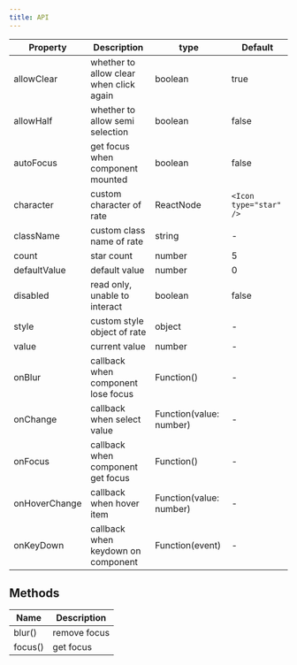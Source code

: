 ```yaml
---
title: API
---
```


| Property | Description | type | Default |
| -------- | ----------- | ---- | ------- |
| allowClear | whether to allow clear when click again | boolean | true |
| allowHalf | whether to allow semi selection | boolean | false |
| autoFocus | get focus when component mounted | boolean | false |
| character | custom character of rate | ReactNode | `<Icon type="star" />` |
| className | custom class name of rate | string | - |
| count | star count | number | 5 |
| defaultValue | default value | number | 0 |
| disabled | read only, unable to interact | boolean | false |
| style | custom style object of rate | object | - |
| value | current value | number | - |
| onBlur | callback when component lose focus | Function() | - |
| onChange | callback when select value | Function(value: number) | - |
| onFocus | callback when component get focus | Function() | - |
| onHoverChange | callback when hover item | Function(value: number) | - |
| onKeyDown | callback when keydown on component | Function(event) | - |

## Methods

| Name | Description |
| ---- | ----------- |
| blur() | remove focus |
| focus() | get focus |
